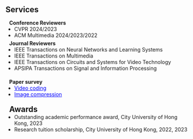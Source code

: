 <h2 id="services" style="margin: 2px 0px 15px;">Services</h2>

<h4 style="margin:0 10px 0;">Conference Reviewers</h4>

<ul style="margin:0 0 5px;">
  <li><autocolor>CVPR 2024/2023</autocolor></li>
  <li><autocolor>ACM Multimedia 2024/2023/2022</autocolor></li>
</ul>

<h4 style="margin:0 10px 0;">Journal Reviewers</h4>

<ul style="margin:0 0 20px;">
  <li><autocolor>IEEE Transactions on Neural Networks and Learning Systems </autocolor></li>
  <li><autocolor>IEEE Transactions on Multimedia</autocolor></li>
  <li><autocolor>IEEE Transactions on Circuits and Systems for Video Technology</autocolor></li>
  <li><autocolor>APSIPA Transactions on Signal and Information Processing</autocolor></li>
</ul>

<h4 style="margin:0 10px 0;">Paper survey</h4>

<ul style="margin:0 0 20px;">
  <li><a href="https://github.com/ppingzhang/Awesome-Deep-Learning-Based-Video-Compression"  style="color: blue;"><autocolor>Video coding </autocolor></a></li>
  <li><a href="https://github.com/ppingzhang/Deep-Learning-Based-Image-Compression"  style="color: blue;"><autocolor>Image compression</autocolor></a></li>
</ul>


<h2 style="margin:0 10px 0;">Awards</h2>

<ul style="margin:0 0 20px;">
  <li><autocolor>Outstanding academic performance award, City University of Hong Kong, 2023 </autocolor></li>
  <li><autocolor>Research tuition scholarship, City University of Hong Kong, 2022, 2023</autocolor></li>
</ul>